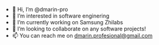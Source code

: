 - 👋 Hi, I’m @dmarin-pro
- 👀 I’m interested in software enginering
- 🌱 I’m currently working on Samsung Zhilabs
- 💞️ I’m looking to collaborate on any software projects!
- 📫 You can reach me on dmarin.profesional@gmail.com
